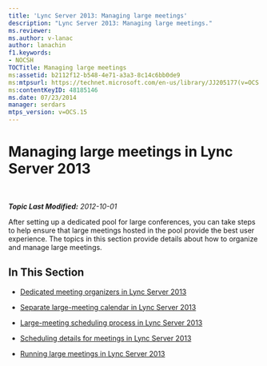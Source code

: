 ```yaml
---
title: 'Lync Server 2013: Managing large meetings'
description: "Lync Server 2013: Managing large meetings."
ms.reviewer: 
ms.author: v-lanac
author: lanachin
f1.keywords:
- NOCSH
TOCTitle: Managing large meetings
ms:assetid: b2112f12-b548-4e71-a3a3-8c14c6bb0de9
ms:mtpsurl: https://technet.microsoft.com/en-us/library/JJ205177(v=OCS.15)
ms:contentKeyID: 48185146
ms.date: 07/23/2014
manager: serdars
mtps_version: v=OCS.15
---
```


# Managing large meetings in Lync Server 2013

<div data-xmlns="http://www.w3.org/1999/xhtml">

<div class="topic" data-xmlns="http://www.w3.org/1999/xhtml" data-msxsl="urn:schemas-microsoft-com:xslt" data-cs="https://msdn.microsoft.com/">

<div data-asp="https://msdn2.microsoft.com/asp">



</div>

<div id="mainSection">

<div id="mainBody">

<span> </span>

_**Topic Last Modified:** 2012-10-01_

After setting up a dedicated pool for large conferences, you can take steps to help ensure that large meetings hosted in the pool provide the best user experience. The topics in this section provide details about how to organize and manage large meetings.

<div>

## In This Section

  - [Dedicated meeting organizers in Lync Server 2013](lync-server-2013-dedicated-meeting-organizers.md)

  - [Separate large-meeting calendar in Lync Server 2013](lync-server-2013-separate-large-meeting-calendar.md)

  - [Large-meeting scheduling process in Lync Server 2013](lync-server-2013-large-meeting-scheduling-process.md)

  - [Scheduling details for meetings in Lync Server 2013](lync-server-2013-scheduling-details-for-meetings.md)

  - [Running large meetings in Lync Server 2013](lync-server-2013-running-large-meetings.md)

</div>

</div>

<span> </span>

</div>

</div>

</div>

